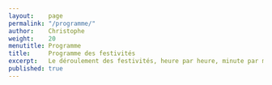 ```yaml
---
layout:    page
permalink: "/programme/"
author:    Christophe
weight:    20
menutitle: Programme
title:     Programme des festivités
excerpt:   Le déroulement des festivités, heure par heure, minute par minute
published: true
---
```


<section id="wed-app" />
